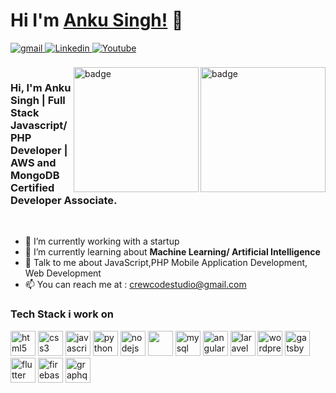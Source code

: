 # Hi I'm [Anku Singh!](https://github.com/CrewCodeAnku) 👋

<a href="mailto:crewcodestudio@gmail.com?hl=en" target="_blank">
<img src=https://img.shields.io/badge/gmail-%23DC493C.svg?&style=for-the-badge&logo=gmail&logoColor=white alt=gmail style="margin-bottom: 5px;" />
</a>
<a href="https://www.linkedin.com/in/anku-singh-7b32a082/" target="_blank">
<img src=https://img.shields.io/badge/linkedin-%231E77B5.svg?&style=for-the-badge&logo=linkedin&logoColor=white alt=Linkedin style="margin-bottom: 5px;" />
</a>
<a href="https://www.youtube.com/channel/UCgON7jg9LfWpALA263rhLyg?sub_confirmation=1">
<img alt="Youtube" title="Youtube" src="https://img.shields.io/badge/-YouTube-red?style=for-the-badge&logo=youtube&logoColor=white"/>
</a>

<br />
<br />
<img alt="badge" align="right" src="https://drive.google.com/uc?export=view&id=105qz5TiUphs1Ok2rohLSo8-GgYUri4p3" width="200px"/>
<img alt="badge" align="right" src="https://drive.google.com/uc?export=view&id=15k_tI_VjP-nIu2SchpLlb5C651_JNrNw" width="200px"/>
<h3>
Hi, I'm Anku Singh 
| Full Stack Javascript/PHP Developer 
| AWS and MongoDB Certified Developer Associate.
</h3>

<br/>

- 🔭 I’m currently working with a startup<br/>
- 🌱 I’m currently learning about <strong>Machine Learning/ Artificial Intelligence</strong>
- 🤔 Talk to me about JavaScript,PHP Mobile Application Development, Web Development
- :mailbox: You can reach me at : crewcodestudio@gmail.com<br/>

<h3>Tech Stack i work on</h3>
<p align="left">  
 <img src="https://img.icons8.com/color/48/000000/html-5.png" alt="html5" width="40" height="40"/>
 <img src="https://img.icons8.com/color/48/000000/css3.png" alt="css3" width="40" height="40"/> 
 <img src="https://img.icons8.com/color/48/000000/javascript.png" alt="javascript" width="40" height="40"/> 
 <img src="https://img.icons8.com/ultraviolet/40/000000/react.png" alt="python" width="40" height="40"/> 
 <img src="https://img.icons8.com/color/48/000000/nodejs.png" width="40" height="40" alt="nodejs" /> 
 <img src="https://img.icons8.com/color/48/000000/mongodb.png" width="40" height="40" />
 <img src="https://img.icons8.com/color/48/000000/mysql-logo.png" alt="mysql" width="40" height="40"/>
 <img src="https://img.icons8.com/color/48/000000/angularjs.png" alt="angular" width="40" height="40"/>
 <img src="https://img.icons8.com/fluency/48/000000/laravel.png" alt="laravel" width="40" height="40"/>
 <img src="https://img.icons8.com/color/48/000000/wordpress.png" alt="wordpress" width="40" height="40"/>
 <img src="https://img.icons8.com/color/48/000000/gatsbyjs.png" alt="gatsby" width="40" height="40"/>
 <img src="https://img.icons8.com/fluency/48/000000/flutter.png" alt="flutter" width="40" height="40"/>
 <img src="https://img.icons8.com/color/48/000000/firebase.png" alt="firebase" width="40" height="40"/>
 <img src="https://img.icons8.com/color/48/000000/graphql.png" alt="graphql" width="40" height="40"/>
 </p>
